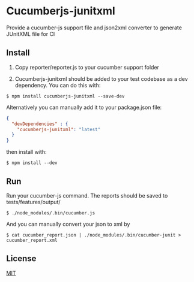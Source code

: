 # Cucumberjs-junitxml

Provide a cucumber-js support file and json2xml converter to generate JUnitXML file for CI

## Install

1. Copy reporter/reporter.js to your cucumber support folder

2. Cucumberjs-junitxml should be added to your test codebase as a dev dependency.  You can do this with:

``` shell
$ npm install cucumberjs-junitxml --save-dev 
```

Alternatively you can manually add it to your package.json file:

``` json
{
  "devDependencies" : {
    "cucumberjs-junitxml": "latest"
  }
}
```

then install with:

``` shell
$ npm install --dev
```

## Run

Run your cucumber-js command. The reports should be saved to tests/features/output/

``` shell
$ ./node_modules/.bin/cucumber.js
```

And you can manually convert your json to xml by

``` shell
$ cat cucumber_report.json | ./node_modules/.bin/cucumber-junit > cucumber_report.xml
```

## License

[MIT](http://opensource.org/licenses/MIT)
